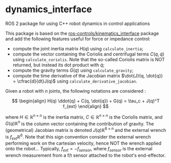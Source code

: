 # dynamics_interface
ROS 2 package for using C++ robot dynamics in control applications

This package is based on the [ros-controls/kinematics_interface](https://github.com/ros-controls/kinematics_interface) package and add the following features useful for force or impedance control:
- compute the joint inertia matrix $H(q)$ using `calculate_inertia`;
- compute the vector containing the Coriolis and centrifugal terms $C(q, \dot{q})$ using `calculate_coriolis`. Note that the so-called Coriolis matrix is NOT returned, but instead its dot product with $\dot{q}$;
- compute the gravity terms $G(q)$ using `calculate_gravity`;
- compute the time derivative of the Jacobian matrix $\dot{J}(q, \dot{q}) = \cfrac{d}{dt}J(q)$ using `calculate_derivative_jacobian`.

Given a robot with $n$ joints, the following notations are considered :

$$
\begin{align}
  H(q) \ddot{q} + C(q, \dot{q}) + G(q) = \tau_c + J(q)^T f_{ext}
\end{align}
$$

where $H \in \mathbb{R}^{n \times n}$ is the inertia matrix, $C \in \mathbb{R}^{n \times n}$ is the Coriolis matrix, and $G(q) \mathbb{R}^{n}$ is the column vector containing the contribution of gravity.
The (geometrical) Jacobian matrix is denoted $J(q) \mathbb{R}^{6 \times n}$ and the external wrench is $f_{ext} \mathbb{R}^{6}$.
Note that this sign convention consider the external wrench performing work on the cartesian velocity, hence NOT the wrench applied onto the robot... Typically, $f_{ext} = - f_{sensor}$, where $f_{sensor}$ is the external wrench measurement from a f/t sensor attached to the robot's end-effector.
